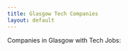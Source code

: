 ```yaml
---
title: Glasgow Tech Companies
layout: default
---
```


Companies in Glasgow with Tech Jobs:
<script src="https://gist.github.com/kyorkston/885da14f6a6369e48c1803bf2c772929.js"></script>
